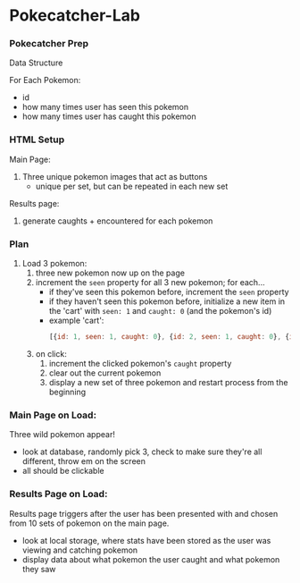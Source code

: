 # Pokecatcher-Lab

### Pokecatcher Prep
Data Structure

For Each Pokemon:
- id
- how many times user has seen this pokemon
- how many times user has caught this pokemon

### HTML Setup
Main Page:
1. Three unique pokemon images that act as buttons
	- unique per set, but can be repeated in each new set

Results page:
1. generate caughts + encountered for each pokemon

### Plan
1. Load 3 pokemon:
	1. three new pokemon now up on the page
	2. increment the `seen` property for all 3 new pokemon; for each...
		- if they've seen this pokemon before, increment the `seen` property
		- if they haven't seen this pokemon before, initialize a new item in the 'cart' with `seen: 1` and `caught: 0` (and the pokemon's id)
		- example 'cart':
			```js
			[{id: 1, seen: 1, caught: 0}, {id: 2, seen: 1, caught: 0}, {id: 3, seen: 1, caught: 0}]
			```
	3. on click:
		1. increment the clicked pokemon's `caught` property
		2. clear out the current pokemon
		3. display a new set of three pokemon and restart process from the beginning

### Main Page on Load:
Three wild pokemon appear!
- look at database, randomly pick 3, check to make sure they're all different, throw em on the screen
- all should be clickable

### Results Page on Load:
Results page triggers after the user has been presented with and chosen from 10 sets of pokemon on the main page.
- look at local storage, where stats have been stored as the user was viewing and catching pokemon
- display data about what pokemon the user caught and what pokemon they saw